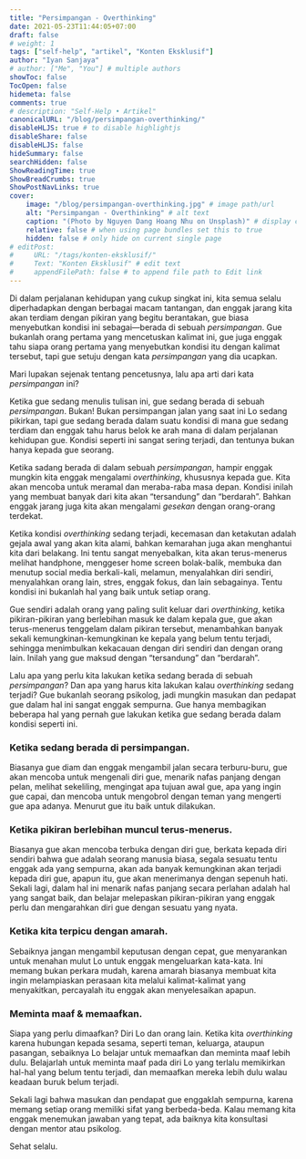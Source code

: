 ```yaml
---
title: "Persimpangan - Overthinking"
date: 2021-05-23T11:44:05+07:00
draft: false
# weight: 1
tags: ["self-help", "artikel", "Konten Eksklusif"]
author: "Iyan Sanjaya"
# author: ["Me", "You"] # multiple authors
showToc: false
TocOpen: false
hidemeta: false
comments: true
# description: "Self-Help • Artikel"
canonicalURL: "/blog/persimpangan-overthinking/"
disableHLJS: true # to disable highlightjs
disableShare: false
disableHLJS: false
hideSummary: false
searchHidden: false
ShowReadingTime: true
ShowBreadCrumbs: true
ShowPostNavLinks: true
cover:
    image: "/blog/persimpangan-overthinking.jpg" # image path/url
    alt: "Persimpangan - Overthinking" # alt text
    caption: "(Photo by Nguyen Dang Hoang Nhu on Unsplash)" # display caption under cover
    relative: false # when using page bundles set this to true
    hidden: false # only hide on current single page
# editPost:
#     URL: "/tags/konten-eksklusif/"
#     Text: "Konten Eksklusif" # edit text
#     appendFilePath: false # to append file path to Edit link
---
```

Di dalam perjalanan kehidupan yang cukup singkat ini, kita semua selalu diperhadapkan dengan berbagai macam tantangan, dan enggak jarang kita akan terdiam dengan pikiran yang begitu berantakan, gue biasa menyebutkan kondisi ini sebagai—berada di sebuah *persimpangan*. Gue bukanlah orang pertama yang mencetuskan kalimat ini, gue juga enggak tahu siapa orang pertama yang menyebutkan kondisi itu dengan kalimat tersebut, tapi gue setuju dengan kata *persimpangan* yang dia ucapkan.

Mari lupakan sejenak tentang pencetusnya, lalu apa arti dari kata *persimpangan* ini?

Ketika gue sedang menulis tulisan ini, gue sedang berada di sebuah *persimpangan*. Bukan! Bukan persimpangan jalan yang saat ini Lo sedang pikirkan, tapi gue sedang berada dalam suatu kondisi di mana gue sedang terdiam dan enggak tahu harus belok ke arah mana di dalam perjalanan kehidupan gue. Kondisi seperti ini sangat sering terjadi, dan tentunya bukan hanya kepada gue seorang.

Ketika sadang berada di dalam sebuah *persimpangan*, hampir enggak mungkin kita enggak mengalami *overthinking*, khususnya kepada gue. Kita akan mencoba untuk meramal dan meraba-raba masa depan. Kondisi inilah yang membuat banyak dari kita akan “tersandung” dan “berdarah”. Bahkan enggak jarang juga kita akan mengalami *gesekan* dengan orang-orang terdekat.

Ketika kondisi *overthinking* sedang terjadi, kecemasan dan ketakutan adalah gejala awal yang akan kita alami, bahkan kemarahan juga akan menghantui kita dari belakang. Ini tentu sangat menyebalkan, kita akan terus-menerus melihat handphone, menggeser home screen bolak-balik, membuka dan menutup social media berkali-kali, melamun, menyalahkan diri sendiri, menyalahkan orang lain, stres, enggak fokus, dan lain sebagainya. Tentu kondisi ini bukanlah hal yang baik untuk setiap orang.

Gue sendiri adalah orang yang paling sulit keluar dari *overthinking*, ketika pikiran-pikiran yang berlebihan masuk ke dalam kepala gue, gue akan terus-menerus tenggelam dalam pikiran tersebut, menambahkan banyak sekali kemungkinan-kemungkinan ke kepala yang belum tentu terjadi, sehingga menimbulkan kekacauan dengan diri sendiri dan dengan orang lain. Inilah yang gue maksud dengan “tersandung” dan “berdarah”.

Lalu apa yang perlu kita lakukan ketika sedang berada di sebuah *persimpangan*? Dan apa yang harus kita lakukan kalau *overthinking* sedang terjadi? Gue bukanlah seorang psikolog, jadi mungkin masukan dan pedapat gue dalam hal ini sangat enggak sempurna. Gue hanya membagikan beberapa hal yang pernah gue lakukan ketika gue sedang berada dalam kondisi seperti ini.

### Ketika sedang berada di persimpangan.

Biasanya gue diam dan enggak mengambil jalan secara terburu-buru, gue akan mencoba untuk mengenali diri gue, menarik nafas panjang dengan pelan, melihat sekeliling, mengingat apa tujuan awal gue, apa yang ingin gue capai, dan mencoba untuk mengobrol dengan teman yang mengerti gue apa adanya. Menurut gue itu baik untuk dilakukan.

### Ketika pikiran berlebihan muncul terus-menerus.

Biasanya gue akan mencoba terbuka dengan diri gue, berkata kepada diri sendiri bahwa gue adalah seorang manusia biasa, segala sesuatu tentu enggak ada yang sempurna, akan ada banyak kemungkinan akan terjadi kepada diri gue, apapun itu, gue akan menerimanya dengan sepenuh hati. Sekali lagi, dalam hal ini menarik nafas panjang secara perlahan adalah hal yang sangat baik, dan belajar melepaskan pikiran-pikiran yang enggak perlu dan mengarahkan diri gue dengan sesuatu yang nyata.

### Ketika kita terpicu dengan amarah.

Sebaiknya jangan mengambil keputusan dengan cepat, gue menyarankan untuk menahan mulut Lo untuk enggak mengeluarkan kata-kata. Ini memang bukan perkara mudah, karena amarah biasanya membuat kita ingin melampiaskan perasaan kita melalui kalimat-kalimat yang menyakitkan, percayalah itu enggak akan menyelesaikan apapun.

### Meminta maaf & memaafkan.

Siapa yang perlu dimaafkan? Diri Lo dan orang lain. Ketika kita *overthinking* karena hubungan kepada sesama, seperti teman, keluarga, ataupun pasangan, sebaiknya Lo belajar untuk memaafkan dan meminta maaf lebih dulu. Belajarlah untuk meminta maaf pada diri Lo yang terlalu memikirkan hal-hal yang belum tentu terjadi, dan memaafkan mereka lebih dulu walau keadaan buruk belum terjadi.

Sekali lagi bahwa masukan dan pendapat gue enggaklah sempurna, karena memang setiap orang memiliki sifat yang berbeda-beda. Kalau memang kita enggak menemukan jawaban yang tepat, ada baiknya kita konsultasi dengan mentor atau psikolog.

Sehat selalu.